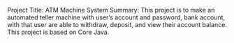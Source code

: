 Project Title: ATM Machine System
Summary: This project is to make an automated teller machine with user’s account and password, bank account, with that user are able to withdraw, deposit, and view their account balance. This project is based on Core Java.
